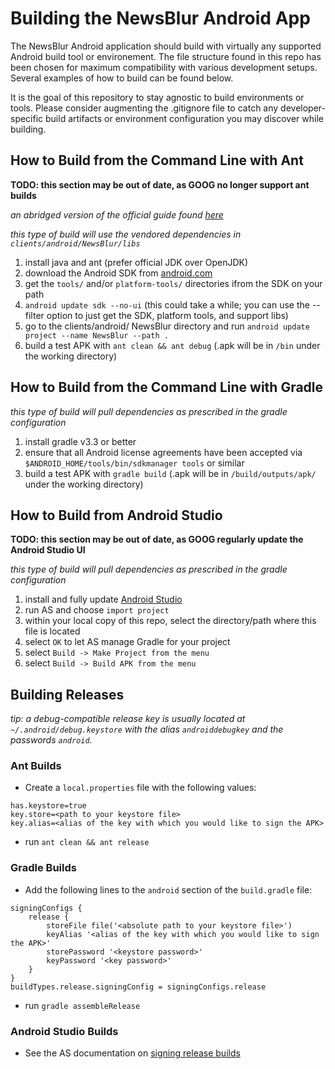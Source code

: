 # Building the NewsBlur Android App

The NewsBlur Android application should build with virtually any supported Android build tool or environement.  The file structure found in this repo has been chosen for maximum compatibility with various development setups.  Several examples of how to build can be found below.

It is the goal of this repository to stay agnostic to build environments or tools.  Please consider augmenting the .gitignore file to catch any developer-specific build artifacts or environment configuration you may discover while building.

## How to Build from the Command Line with Ant

**TODO: this section may be out of date, as GOOG no longer support ant builds**

*an abridged version of the official guide found [here](https://developer.android.com/tools/building/building-cmdline.html)*

*this type of build will use the vendored dependencies in `clients/android/NewsBlur/libs`*

1. install java and ant (prefer official JDK over OpenJDK)
2. download the Android SDK from [android.com](https://developer.android.com/sdk/index.html)
3. get the `tools/` and/or `platform-tools/` directories ifrom the SDK on your path
4. `android update sdk --no-ui` (this could take a while; you can use the --filter option to just get the SDK, platform tools, and support libs)
5. go to the clients/android/ NewsBlur directory and run `android update project --name NewsBlur --path .`
6. build a test APK with `ant clean && ant debug` (.apk will be in `/bin` under the working directory)

## How to Build from the Command Line with Gradle

*this type of build will pull dependencies as prescribed in the gradle configuration*

1. install gradle v3.3 or better
2. ensure that all Android license agreements have been accepted via `$ANDROID_HOME/tools/bin/sdkmanager tools` or similar
2. build a test APK with `gradle build` (.apk will be in `/build/outputs/apk/` under the working directory)

## How to Build from Android Studio

**TODO: this section may be out of date, as GOOG regularly update the Android Studio UI**

*this type of build will pull dependencies as prescribed in the gradle configuration*

1. install and fully update [Android Studio](http://developer.android.com/tools/studio/index.html)
2. run AS and choose `import project`
3. within your local copy of this repo, select the directory/path where this file is located
4. select `OK` to let AS manage Gradle for your project
6. select `Build -> Make Project from the menu`
7. select `Build -> Build APK from the menu`

## Building Releases

*tip: a debug-compatible release key is usually located at `~/.android/debug.keystore` with the alias `androiddebugkey` and the passwords `android`.*

### Ant Builds

* Create a `local.properties` file with the following values:

```
has.keystore=true
key.store=<path to your keystore file>
key.alias=<alias of the key with which you would like to sign the APK>
```

* run `ant clean && ant release`

### Gradle Builds

* Add the following lines to the `android` section of the `build.gradle` file:

```
signingConfigs {
    release {
        storeFile file('<absolute path to your keystore file>')
        keyAlias '<alias of the key with which you would like to sign the APK>'
        storePassword '<keystore password>'
        keyPassword '<key password>'
    }
}
buildTypes.release.signingConfig = signingConfigs.release
```

* run `gradle assembleRelease`

### Android Studio Builds

* See the AS documentation on [signing release builds](http://developer.android.com/tools/publishing/app-signing.html#studio)
